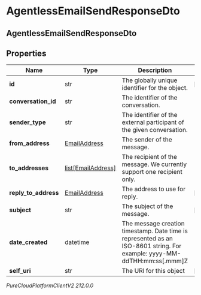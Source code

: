# AgentlessEmailSendResponseDto

## AgentlessEmailSendResponseDto

## Properties

|Name | Type | Description | Notes|
|------------ | ------------- | ------------- | -------------|
| **id** | str | The globally unique identifier for the object. | [optional] |
| **conversation_id** | str | The identifier of the conversation. | |
| **sender_type** | str | The identifier of the external participant of the given conversation. | |
| **from_address** | [EmailAddress](EmailAddress) | The sender of the message. | |
| **to_addresses** | [list[EmailAddress]](EmailAddress) | The recipient of the message. We currently support one recipient only. | |
| **reply_to_address** | [EmailAddress](EmailAddress) | The address to use for reply. | [optional] |
| **subject** | str | The subject of the message. | [optional] |
| **date_created** | datetime | The message creation timestamp. Date time is represented as an ISO-8601 string. For example: yyyy-MM-ddTHH:mm:ss[.mmm]Z | |
| **self_uri** | str | The URI for this object | [optional] |



_PureCloudPlatformClientV2 212.0.0_
